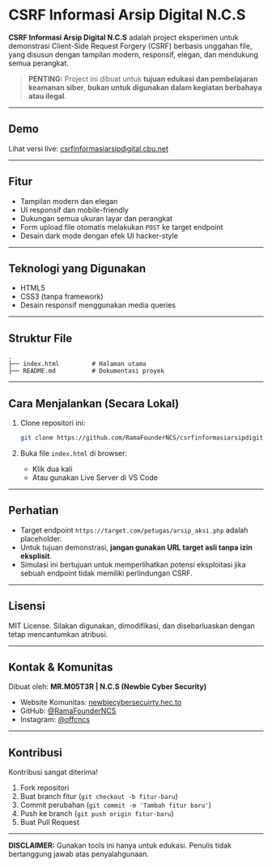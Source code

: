 
# CSRF Informasi Arsip Digital N.C.S

**CSRF Informasi Arsip Digital N.C.S** adalah project eksperimen untuk demonstrasi Client-Side Request Forgery (CSRF) berbasis unggahan file, yang disusun dengan tampilan modern, responsif, elegan, dan mendukung semua perangkat.

> **PENTING:** Project ini dibuat untuk **tujuan edukasi dan pembelajaran keamanan siber**, **bukan untuk digunakan dalam kegiatan berbahaya atau ilegal**.

---

## Demo
Lihat versi live: [csrfinformasiarsipdigital.cbu.net](https://csrfinformasiarsipdigital.cbu.net)

---

## Fitur

- Tampilan modern dan elegan
- UI responsif dan mobile-friendly
- Dukungan semua ukuran layar dan perangkat
- Form upload file otomatis melakukan `POST` ke target endpoint
- Desain dark mode dengan efek UI hacker-style

---

## Teknologi yang Digunakan

- HTML5
- CSS3 (tanpa framework)
- Desain responsif menggunakan media queries

---

## Struktur File

```
.
├── index.html         # Halaman utama
├── README.md          # Dokumentasi proyek
```

---

## Cara Menjalankan (Secara Lokal)

1. Clone repositori ini:
   ```bash
   git clone https://github.com/RamaFounderNCS/csrfinformasiarsipdigital.cbu.net.git
   ```

2. Buka file `index.html` di browser:
   - Klik dua kali
   - Atau gunakan Live Server di VS Code

---

## Perhatian

- Target endpoint `https://target.com/petugas/arsip_aksi.php` adalah placeholder.
- Untuk tujuan demonstrasi, **jangan gunakan URL target asli tanpa izin eksplisit**.
- Simulasi ini bertujuan untuk memperlihatkan potensi eksploitasi jika sebuah endpoint tidak memiliki perlindungan CSRF.

---

## Lisensi

MIT License. Silakan digunakan, dimodifikasi, dan disebarluaskan dengan tetap mencantumkan atribusi.

---

## Kontak & Komunitas

Dibuat oleh: **MR.M05T3R | N.C.S (Newbie Cyber Security)**

- Website Komunitas: [newbiecybersecuirty.hec.to](https://newbiecybersecuirty.hec.to/)
- GitHub: [@RamaFounderNCS](https://github.com/RamaFounderNCS)
- Instagram: [@offcncs](https://www.instagram.com/offcncs)

---

## Kontribusi

Kontribusi sangat diterima!

1. Fork repositori
2. Buat branch fitur (`git checkout -b fitur-baru`)
3. Commit perubahan (`git commit -m 'Tambah fitur baru'`)
4. Push ke branch (`git push origin fitur-baru`)
5. Buat Pull Request

---

**DISCLAIMER:** Gunakan tools ini hanya untuk edukasi. Penulis tidak bertanggung jawab atas penyalahgunaan.
